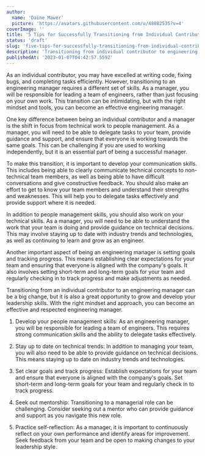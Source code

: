 ```yaml
---
author:
  name: 'Daine Mawer'
  picture: 'https://avatars.githubusercontent.com/u/48082535?v=4'
coverImage: ''
title: '5 Tips for Successfully Transitioning from Individual Contributor to Engineering Manager'
status: 'draft'
slug: 'five-tips-for-successfully-transitioning-from-individual-contributor-to-engineering-manager'
description: 'Transitioning from individual contributor to engineering manager can be a big change. Learn the key skills and strategies needed to make the transition successfully and become an effective leader.'
publishedAt: '2023-01-07T04:42:57.559Z'
---
```


As an individual contributor, you may have excelled at writing code, fixing bugs, and completing tasks efficiently. However, transitioning to an engineering manager requires a different set of skills. As a manager, you will be responsible for leading a team of engineers, rather than just focusing on your own work. This transition can be intimidating, but with the right mindset and tools, you can become an effective engineering manager.

One key difference between being an individual contributor and a manager is the shift in focus from technical work to people management. As a manager, you will need to be able to delegate tasks to your team, provide guidance and support, and ensure that everyone is working towards the same goals. This can be challenging if you are used to working independently, but it is an essential part of being a successful manager.

To make this transition, it is important to develop your communication skills. This includes being able to clearly communicate technical concepts to non-technical team members, as well as being able to have difficult conversations and give constructive feedback. You should also make an effort to get to know your team members and understand their strengths and weaknesses. This will help you to delegate tasks effectively and provide support where it is needed.

In addition to people management skills, you should also work on your technical skills. As a manager, you will need to be able to understand the work that your team is doing and provide guidance on technical decisions. This may involve staying up to date with industry trends and technologies, as well as continuing to learn and grow as an engineer.

Another important aspect of being an engineering manager is setting goals and tracking progress. This means establishing clear expectations for your team and ensuring that everyone is aligned with the company's goals. It also involves setting short-term and long-term goals for your team and regularly checking in to track progress and make adjustments as needed.

Transitioning from an individual contributor to an engineering manager can be a big change, but it is also a great opportunity to grow and develop your leadership skills. With the right mindset and approach, you can become an effective and respected engineering manager.

1. Develop your people management skills: As an engineering manager, you will be responsible for leading a team of engineers. This requires strong communication skills and the ability to delegate tasks effectively.

2. Stay up to date on technical trends: In addition to managing your team, you will also need to be able to provide guidance on technical decisions. This means staying up to date on industry trends and technologies.

3. Set clear goals and track progress: Establish expectations for your team and ensure that everyone is aligned with the company's goals. Set short-term and long-term goals for your team and regularly check in to track progress.

4. Seek out mentorship: Transitioning to a managerial role can be challenging. Consider seeking out a mentor who can provide guidance and support as you navigate this new role.

5. Practice self-reflection: As a manager, it is important to continuously reflect on your own performance and identify areas for improvement. Seek feedback from your team and be open to making changes to your leadership style.

